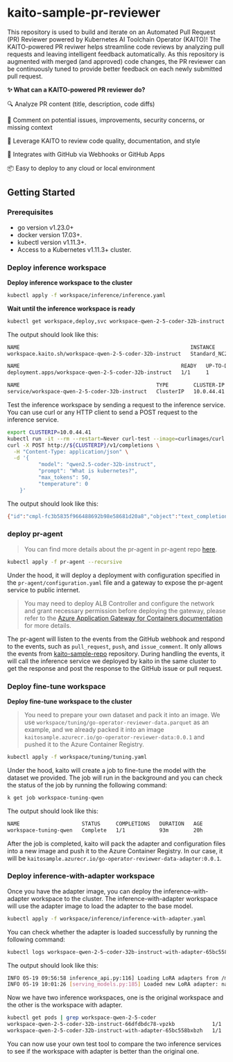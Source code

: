 # kaito-sample-pr-reviewer
This repository is used to build and iterate on an Automated Pull Request (PR) Reviewer powered by Kubernetes AI Toolchain Operator (KAITO)! The KAITO-powered PR reviwer helps streamline code reviews by analyzing pull requests and leaving intelligent feedback automatically. As this repository is augmented with merged (and approved) code changes, the PR reviewer can be continuously tuned to provide better feedback on each newly submitted pull request.

**✨ What can a KAITO-powered PR reviewer do?**

🔍 Analyze PR content (title, description, code diffs)

💬 Comment on potential issues, improvements, security concerns, or missing context

🧠 Leverage KAITO  to review code quality, documentation, and style

🔄 Integrates with GitHub via Webhooks or GitHub Apps

📦 Easy to deploy to any cloud or local environment

## Getting Started

### Prerequisites
- go version v1.23.0+
- docker version 17.03+.
- kubectl version v1.11.3+.
- Access to a Kubernetes v1.11.3+ cluster.

### Deploy inference workspace
**Deploy inference workspace to the cluster**

```sh
kubectl apply -f workspace/inference/inference.yaml
```

**Wait until the inference workspace is ready**

```sh
kubectl get workspace,deploy,svc workspace-qwen-2-5-coder-32b-instruct
```

The output should look like this:
```sh
NAME                                                       INSTANCE                   RESOURCEREADY   INFERENCEREADY   JOBSTARTED   WORKSPACESUCCEEDED   AGE
workspace.kaito.sh/workspace-qwen-2-5-coder-32b-instruct   Standard_NC24ads_A100_v4   True            True                          True                 3d21h

NAME                                                    READY   UP-TO-DATE   AVAILABLE   AGE
deployment.apps/workspace-qwen-2-5-coder-32b-instruct   1/1     1            1           3d21h

NAME                                            TYPE        CLUSTER-IP   EXTERNAL-IP   PORT(S)   AGE
service/workspace-qwen-2-5-coder-32b-instruct   ClusterIP   10.0.44.41   <none>        80/TCP    3d21h
```

Test the inference workspace by sending a request to the inference service. You can use curl or any HTTP client to send a POST request to the inference service.
```sh
export CLUSTERIP=10.0.44.41
kubectl run -it --rm --restart=Never curl-test --image=curlimages/curl -- \
curl -X POST http://${CLUSTERIP}/v1/completions \
  -H "Content-Type: application/json" \
  -d '{
		  "model": "qwen2.5-coder-32b-instruct",
		  "prompt": "What is kubernetes?",
		  "max_tokens": 50,
		  "temperature": 0
	}'
```

The output should look like this:
```sh
{"id":"cmpl-fc3b5835f966488692b98e58681d20a8","object":"text_completion","created":1747713069,"model":"qwen2.5-coder-32b-instruct","choices":[{"index":0,"text":" Kubernetes, often abbreviated as K8s, is an open-source container orchestration platform designed to automate the deployment, scaling, and management of containerized applications. It was originally developed by Google and is now maintained by the Cloud Native Computing Foundation (CN","logprobs":null,"finish_reason":"length","stop_reason":null,"prompt_logprobs":null}],"usage":{"prompt_tokens":5,"total_tokens":55,"completion_tokens":50,"prompt_tokens_details":null}}
```

### deploy pr-agent

> You can find more details about the pr-agent in pr-agent repo [here](https://github.com/qodo-ai/pr-agent).

```sh
kubectl apply -f pr-agent --recursive
```

Under the hood, it will deploy a deployment with configuration specified in the `pr-agent/configuration.yaml` file and a gateway to expose the pr-agent service to public internet.

> You may need to deploy ALB Controller and configure the network and grant necessary permission before deploying the gateway, please refer to the [Azure Application Gateway for Containers documentation](https://learn.microsoft.com/en-us/azure/application-gateway/for-containers) for more details.

The pr-agent will listen to the events from the GitHub webhook and respond to the events, such as `pull_request`, `push`, and `issue_comment`. It only allows the events from [kaito-sample-repo](https://github.com/Azure-Samples/kaito-sample-repo) repository. During handling the events, it will call the inference service we deployed by kaito in the same cluster to get the response and post the response to the GitHub issue or pull request.


### Deploy fine-tune workspace

**Deploy fine-tune workspace to the cluster**

> You need to prepare your own dataset and pack it into an image. We use `workspace/tuning/go-operator-reviewer-data.parquet` as an example, and we already packed it into an image `kaitosample.azurecr.io/go-operator-reviewer-data:0.0.1` and pushed it to the Azure Container Registry.

```sh
kubectl apply -f workspace/tuning/tuning.yaml
```

Under the hood, kaito will create a job to fine-tune the model with the dataset we provided. The job will run in the background and you can check the status of the job by running the following command:

```sh
k get job workspace-tuning-qwen
```
The output should look like this:
```sh
NAME                    STATUS     COMPLETIONS   DURATION   AGE
workspace-tuning-qwen   Complete   1/1           93m        20h
```

After the job is completed, kaito will pack the adapter and configuration files into a new image and push it to the Azure Container Registry. In our case, it will be `kaitosample.azurecr.io/go-operator-reviewer-data-adapter:0.0.1`.


### Deploy inference-with-adapter workspace

Once you have the adapter image, you can deploy the inference-with-adapter workspace to the cluster. The inference-with-adapter workspace will use the adapter image to load the adapter to the base model.

```sh
kubectl apply -f workspace/inference/inference-with-adapter.yaml
```

You can check whether the adapter is loaded successfully by running the following command:

```sh
kubectl logs workspace-qwen-2-5-coder-32b-instruct-with-adapter-65bc558bxbzh | grep "LoRA adapter"
```

The output should look like this:
```sh
INFO 05-19 09:56:58 inference_api.py:116] Loading LoRA adapters from /mnt/adapter
INFO 05-19 10:01:26 [serving_models.py:185] Loaded new LoRA adapter: name 'qwen-32b-adapter', path '/mnt/adapter/qwen-32b-adapter'
```

Now we have two inference workspaces, one is the original workspace and the other is the workspace with adapter. 
```sh
kubectl get pods | grep workspace-qwen-2-5-coder
workspace-qwen-2-5-coder-32b-instruct-66dfdbdc78-vpzkb            1/1     Running     0          3d21h
workspace-qwen-2-5-coder-32b-instruct-with-adapter-65bc558bxbzh   1/1     Running     0          18h
```

You can now use your own test tool to compare the two inference services to see if the workspace with adapter is better than the original one. 
